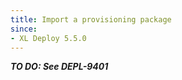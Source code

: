 ```yaml
---
title: Import a provisioning package
since:
- XL Deploy 5.5.0
---
```


***TO DO: See DEPL-9401***
